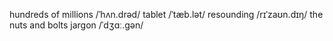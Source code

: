 hundreds of millions /ˈhʌn.drəd/
tablet /ˈtæb.lət/ 
resounding /rɪˈzaʊn.dɪŋ/ 
the nuts and bolts
jargon /ˈdʒɑː.ɡən/

